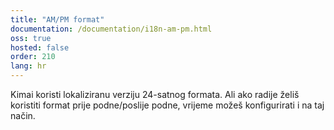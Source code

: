 ```yaml
---
title: "AM/PM format"
documentation: /documentation/i18n-am-pm.html
oss: true
hosted: false
order: 210
lang: hr
---
```


Kimai koristi lokaliziranu verziju 24-satnog formata. Ali ako radije želiš koristiti format prije podne/poslije podne, vrijeme možeš konfigurirati i na taj način.
